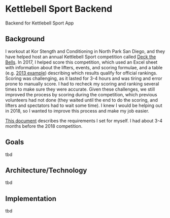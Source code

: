 # Kettlebell Sport Backend
Backend for Kettlebell Sport App

## Background
I workout at Kor Stength and Conditioning in North Park San Diego, and they have helped host an annual Kettlebell Sport competition called [Deck the Bells](https://www.mykorstrength.com/event/deck-bells-2018/). In 2017, I helped score this competition, which used an Excel sheet with information about the lifters, events, and scoring formulae, and a table (e.g. [2013 example](http://www.kettlebellathletica.com.au/ContentPages/ContentFiles/KBA_KETAcademyRankingTable.pdf)) describing which results qualify for official rankings. Scoring was challenging, as it lasted for 3-4 hours and was tiring and error prone to manually score. I had to recheck my scoring and ranking several times to make sure they were accurate. Given these challenges, we still improved the process by scoring during the competition, which previous volunteers had not done (they waited until the end to do the scoring, and lifters and spectators had to wait some time). I knew I would be helping out in 2018, so I wanted to improve this process and make my job easier.

[This document](https://docs.google.com/document/d/1aGky8RFlp1WAFRoH3UbYcKeWqH1RheThT5GGc1YELlg/edit?usp=sharing) describes the requirements I set for myself. I had about 3-4 months before the 2018 competition.

## Goals
tbd

## Architecture/Technology
tbd

## Implementation
tbd
